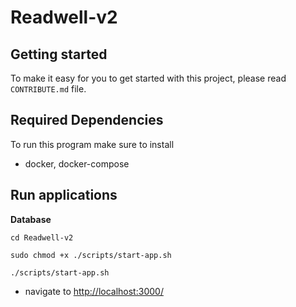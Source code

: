 # Readwell-v2



## Getting started

To make it easy for you to get started with this project, please read `CONTRIBUTE.md` file.

## Required Dependencies

To run this program make sure to install
- docker, docker-compose

## Run applications

**Database**

```shell
cd Readwell-v2
```
```shell
sudo chmod +x ./scripts/start-app.sh
```
```shell
./scripts/start-app.sh
```

- navigate to [http://localhost:3000/](http://localhost:3000/)
